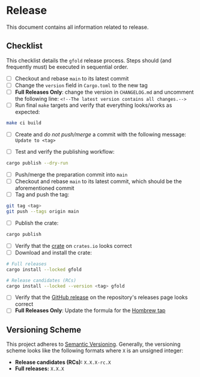 # Release

This document contains all information related to release.

## Checklist

This checklist details the `gfold` release process.
Steps should (and frequently must) be executed in sequential order.

- [ ] Checkout and rebase `main` to its latest commit
- [ ] Change the `version` field in `Cargo.toml` to the new tag
- [ ] **Full Releases Only**: change the version in `CHANGELOG.md` and uncomment the following line: `<!--The latest version contains all changes.-->`
- [ ] Run final `make` targets and verify that everything looks/works as expected:

```bash
make ci build
```

- [ ] Create and _do not push/merge_ a commit with the following message: `Update to <tag>`

- [ ] Test and verify the publishing workflow:

```bash
cargo publish --dry-run
```

- [ ] Push/merge the preparation commit into `main`
- [ ] Checkout and rebase `main` to its latest commit, which should be the aforementioned commit
- [ ] Tag and push the tag:

```bash
git tag <tag>
git push --tags origin main
```

- [ ] Publish the crate:

```bash
cargo publish
```

- [ ] Verify that the [crate](https://crates.io/crates/gfold) on `crates.io` looks correct
- [ ] Download and install the crate:

```bash
# Full releases
cargo install --locked gfold

# Release candidates (RCs)
cargo install --locked --version <tag> gfold
```

- [ ] Verify that the [GitHub release](https://github.com/nickgerace/gfold/releases) on the repository's releases page looks correct
- [ ] **Full Releases Only**: Update the formula for the [Hombrew tap](https://github.com/nickgerace/homebrew-nickgerace)

## Versioning Scheme

This project adheres to [Semantic Versioning](https://semver.org/spec/v2.0.0.html).
Generally, the versioning scheme looks like the following formats where `X` is an unsigned integer:

- **Release candidates (RCs):** `X.X.X-rc.X`
- **Full releases:** `X.X.X`